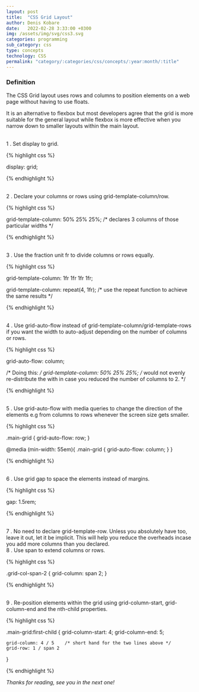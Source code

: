 ```yaml
---
layout: post
title:  "CSS Grid Layout"
author: Denis Kobare
date:   2022-02-28 3:33:00 +0300
img: /assets/img/svg/css3.svg
categories: programming
sub_category: css
type: concepts
technology: CSS
permalink: "category/:categories/css/concepts/:year:month/:title"
---
```


### Definition

The CSS Grid layout uses rows and columns to position elements on a web page without having to use floats.

It is an alternative to flexbox but most developers agree that the grid is more suitable for the general layout while flexbox is more effective when you narrow down to smaller layouts within the main layout.

<br>
1 . Set display to grid.

{% highlight css %}

  display: grid;
  
{% endhighlight %} 


<br>
2 . Declare your columns or rows using grid-template-column/row.

{% highlight css %}

  grid-template-column: 50% 25% 25%; /* declares 3 columns of those particular widths */

{% endhighlight %}  


<br>
3 . Use the fraction unit fr to divide columns or rows equally.

{% highlight css %}

  grid-template-column: 1fr 1fr 1fr 1fr;

  grid-template-column: repeat(4, 1fr); /* use the repeat function to achieve the same results */   

{% endhighlight %} 


<br>
4 . Use grid-auto-flow instead of grid-template-column/grid-template-rows if you want the width to auto-adjust depending on the number of columns or rows.

{% highlight css %}

  grid-auto-flow: column;

  /* Doing this: */
  grid-template-column: 50% 25% 25%; /* would not evenly re-distribute the with in case you reduced the number of columns to 2. */

{% endhighlight %} 


<br>
5 . Use grid-auto-flow with media queries to change the direction of the elements e.g from columns to rows whenever the screen size gets smaller.

{% highlight css %}

  .main-grid {
    grid-auto-flow: row;
  }

  @media (min-width: 55em){
    .main-grid {
      grid-auto-flow: column;
    }
  }

{% endhighlight %} 


<br>
6 . Use grid gap to space the elements instead of margins.

{% highlight css %}

  gap: 1.5rem;
  
{% endhighlight %} 


<br>
7 . No need to declare grid-template-row. Unless you absolutely have too, leave it out, let it be implicit. This will help you reduce the overheads incase you add more columns than you declared.


<br>
8 . Use span to extend columns or rows.

{% highlight css %}

  .grid-col-span-2 {
  grid-column: span 2;
  }
  
{% endhighlight %} 


<br>
9 . Re-position elements within the grid using grid-column-start, grid-column-end and the nth-child properties.

{% highlight css %}

  .main-grid:first-child {
    grid-column-start: 4;
    grid-column-end: 5;
  
    grid-column: 4 / 5    /* short hand for the two lines above */
    grid-row: 1 / span 2  
  }
  
{% endhighlight %} 


*Thanks for reading, see you in the next one!*
